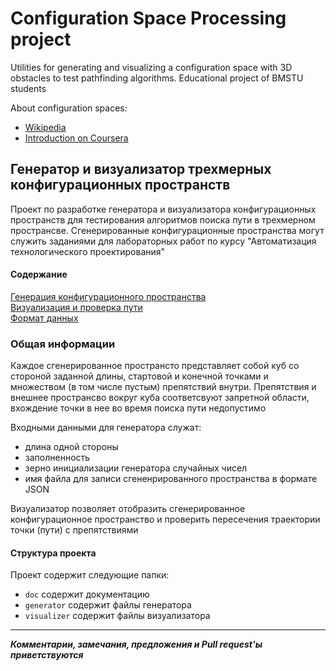 # Configuration Space Processing project

Utilities for generating and visualizing a configuration space with 3D obstacles to test pathfinding algorithms.
Educational project of BMSTU students


About configuration spaces:

* [Wikipedia](https://en.wikipedia.org/wiki/C-space)   
* [Introduction on Coursera](https://www.coursera.org/learn/robotics-motion-planning/lecture/0auId/2-1-introduction-to-configuration-space)


## Генератор и визуализатор трехмерных конфигурационных пространств

Проект по разработке генератора и визуализатора конфигурационных пространств для тестирования алгоритмов поиска пути в трехмерном пространсве.
Сгенерированные конфигурационные пространства могут служить заданиями для лабораторных работ по курсу "Автоматизация технологического проектирования"


#### Содержание

[Генерация конфигурационного пространства](doc/generator.md)  
[Визуализация и проверка пути](doc/visualizator.md)  
[Формат данных](doc/formats.md)


### Общая информации
Каждое сгенерированное пространсто представляет собой куб со стороной заданной длины, стартовой и конечной точками и множеством (в том числе пустым) препятствий внутри.
Препятствия и внешнее пространсво вокруг куба соответсвуют запретной области, вхождение точки в нее во время поиска пути недопустимо

Входными данными для генератора служат:

* длина одной стороны  
* заполненность
* зерно инициализации генератора случайных чисел
* имя файла для записи сгененрированного пространства в формате JSON

Визуализатор позволяет отобразить сгенерированное конфигурационное пространство и проверить пересечения траектории точки (пути) с препятствиями

#### Структура проекта

Проект содержит следующие папки:

* `doc` содержит документацию
* `generator` содержит файлы генератора
* `visualizer` содержит файлы визуализатора

___

***Комментарии, замечания, предложения и Pull request'ы приветствуются***

